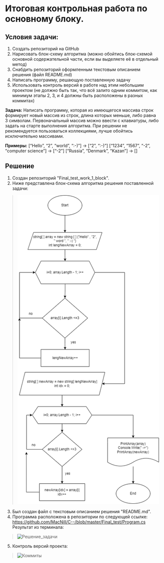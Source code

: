 # Итоговая контрольная работа по основному блоку.

## **Условия задачи**:

1. Создать репозиторий на GitHub
2. Нарисовать блок-схему алгоритма (можно обойтись блок-схемой основной содержательной части, если вы выделяете её в отдельный метод)
3. Снабдить репозиторий оформленным текстовым описанием решения (файл README.md)
4. Написать программу, решающую поставленную задачу
5. Использовать контроль версий в работе над этим небольшим проектом (не должно быть так, что всё залито одним коммитом, как минимум этапы 2, 3, и 4 должны быть расположены в разных коммитах)

**Задача:** Написать программу, которая из имеющегося массива строк формирует новый массив из строк, длина которых меньше, либо равна 3 символам. Первоначальный массив можно ввести с клавиатуры, либо задать на старте выполнения алгоритма. При решении не рекомендуется пользоваться коллекциями, лучше обойтись исключительно массивами.

**Примеры:**
[“Hello”, “2”, “world”, “:-)”] → [“2”, “:-)”]
[“1234”, “1567”, “-2”, “computer science”] → [“-2”]
[“Russia”, “Denmark”, “Kazan”] → []

## **Решение**
1. Создан репозиторий "Final_test_work_1_block".
2. Ниже представлена блок-схема алгоритма решения поставленной задачи:
>![Diagram](Блок-схема.png)
3. Был создан файл с текстовым описанием решения "README.md".
4. Программа расположена в репозитории по следующей ссылке: https://github.com/MacNill/C--/blob/master/Final_test/Program.cs 
Результат из терминала:
> ![Решение_задачи](https://user-images.githubusercontent.com/128186694/236301466-aa3822c8-10c3-4430-94bd-9576cefdfb56.png)
5. Контроль версий проекта:
>![Коммиты](https://user-images.githubusercontent.com/128186694/236314467-725c03c6-2772-40f5-99d1-082bebc1928e.png)
